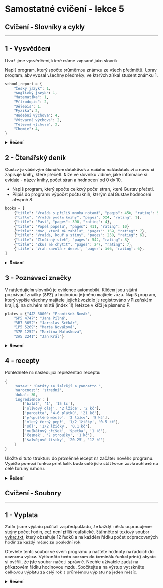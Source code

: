 # Samostatné cvičení - lekce 5
## Cvičení - Slovníky a cykly
---

## 1 - Vysvědčení

Uvažujme vysvědčení, které máme zapsané jako slovník.

Napiš program, který spočte průměrnou známku ze všech předmětů.
Uprav program, aby vypsal všechny předměty, ve kterých získal student známku 1.

```python
school_report = {
    "Český jazyk": 1,
    "Anglický jazyk": 1,
    "Matematika": 1,
    "Přírodopis": 2,
    "Dějepis": 1,
    "Fyzika": 2,
    "Hudební výchova": 4,
    "Výtvarná výchova": 2,
    "Tělesná výchova": 3,
    "Chemie": 4,
}
```

<details>
<summary><b>Řešení</b></summary>

```python
Tady zatím nic není :)
```

</details>

## 2 - Čtenářský deník

Gustav je vášnivým čtenářem detektivek z našeho nakladatelství a navíc si zapisuje knihy, které přečetl. Níže ve slovníku vidíme, jaké informace si eviduje - název knihy, počet stran a hodnocení od 0 do 10.

- Napiš program, který spočte celkový počet stran, které Gustav přečetl.
- Připiš do programu výpočet počtu knih, kterým dal Gustav hodnocení alespoň 8.

```python
books = [
    {"title": "Vražda s příliš mnoha notami", "pages": 450, "rating": 5},
    {"title": "Vražda podle knihy", "pages": 524, "rating": 9},
    {"title": "Past", "pages": 390, "rating": 4},
    {"title": "Popel popelu", "pages": 411, "rating": 10},
    {"title": "Noc, která mě zabila", "pages": 159, "rating": 7},
    {"title": "Vražda, kouř a stíny", "pages": 258, "rating": 6},
    {"title": "Zločinný steh", "pages": 542, "rating": 8},
    {"title": "Zkus mě chytit", "pages": 247, "rating": 7},
    {"title": "Vrah zavolá v deset", "pages": 396, "rating": 6},
]
```

<details>
<summary><b>Řešení</b></summary>

```python
Tady zatím nic není :)
```

</details>

## 3 - Poznávací značky

V následujícím slovníků je evidence automobilů. Klíčem jsou státní poznávací značky (SPZ) a hodnotou je jméno majitele vozu. Napiš program, který vypíše všechny majitele, jejichž vozidlo je registrováno v Plzeňském kraji, tj. na druhém místě (index 1!) řetězce v klíči je písmeno P.

```python
plates = {"4A2 3000": "František Novák",
    "6P5 4747": "Jana Pilná",
    "3B7 3652": "Jaroslav Sečkár",
    "1P5 5269": "Marta Nováková",
    "37E 1252": "Martina Matušková",
    "2A5 2241": "Jan Král"}
```

<details>
<summary><b>Řešení</b></summary>

```python
Tady zatím nic není :)
```

</details>

## 4 - recepty

Pohlédněte na následující reprezentaci receptu:

```python
{
    'nazev': 'Batáty se šalvějí a pancettou',
    'narocnost': 'stredni',
    'doba': 30,
    'ingredience': [
        ['batát', '1', '15 kč'],
        ['olivový olej', '2 lžíce', '2 kč'],
        ['pancetta', '4-6 plátků', '21 kč'],
        ['přepuštěné máslo', '2 lžíce', '5 kč'],
        ['mletý černý pepř', '1/2 lžičky', '0.5 kč'],
        ['sůl', '1/2 lžičky', '0.1 kč'],
        ['muškátový oříšek', 'špetka', '1 kč'],
        ['česnek', '2 stroužky', '1 kč'],
        ['šalvějové lístky', '20-25', '12 kč']
    ]
}
```

Uložte si tuto strukturu do proměnné recept na začátek nového programu. Vypište pomocí funkce print kolik bude celé jídlo stát korun zaokrouhlené na celé koruny nahoru.

<details>
<summary><b>Řešení</b></summary>

```python
Tady zatím nic není :)
```

</details>

## Cvičení - Soubory
---

## 1 - Vyplata

Zatím jsme výplatu počítali za předpokladu, že každý měsíc odpracujeme stejný počet hodin, což není příliš realistické. Stáhněte si textový soubor [vykaz.txt](./assets/vykaz.txt), který obsahuje 12 řádků a na každém řádku počet odpracovaných hodin za každý měsíc za poslední rok.

Otevřete tento soubor ve svém programu a načtěte hodnoty na řádcích do seznamu vykaz. Vytiskněte tento seznam do terminálu funkcí print() abyste si ověřili, že jste soubor načetli správně.
Nechte uživatele zadat na příkazovém řádku hodinovou mzdu. Spočítejte a na výstup vytiskněte celkovou výplatu za celý rok a průměrnou výplatu na jeden měsíc.

<details>
<summary><b>Řešení</b></summary>

```python
Tady zatím nic není :)
```

## 2 - Počet slov

Stáhněte si odevzdanou [slohovou práci](./assets/prace.txt). Zadání bylo sepsat text o nejméně 150ti slovech pojednávající o našem hlavním městě. Napište program, který spočítá počet slov v tomto textu, abychom věděli, zda bylo zadání formálně splněno. Nechte se vést následujícím návodem.

Nechte váš program otevřít soubor a načíst jednotlivé řádky do seznamu
Každý řádek převeďte na seznam slov. Slovem se rozumí vše, co je odděleno mezerou nebo novým řádkem
Vypište na výstup počty slov na každém řádku
Vypište na výstup celkový počet všech slov v souboru

<details>
<summary><b>Řešení</b></summary>

```python
Tady zatím nic není :)
```

## 3 - Půjčovna

Půjčovna aut má v každém kraji ČR jedno auto s danou SPZ. Ke konci roku chce zjistit, kolik všechna auta najezdila dohromady kilometrů. V souboru [auta.txt](./assets/auta.txt) je pro každou SPZ zaznamenáno kolik dané auto ujelo kilometrů za daný rok. Hodnoty jsou v tisících kilometrů. Bohužel se v jednotlivých krajích blbě zkoordinovali a někdo používal desetinnou čárku, někdo zase tečku.

Pozor! V souboru s daty je ještě jeden problém, který není na první pohled vidět!

Napište program, který na výstup vypíše součet všech ujetých kilometrů. Jistě se vám bude hodit metoda řetězců jménem replace().

<details>
<summary><b>Řešení</b></summary>

```python
Tady zatím nic není :)
```